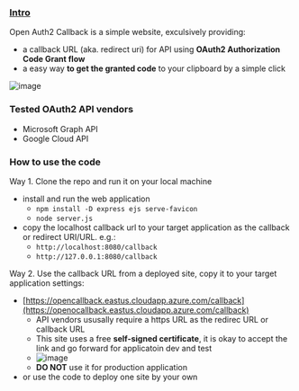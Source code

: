 
### [Intro](https://openoauth2callback.eastus.cloudapp.azure.com/)
Open Auth2 Callback is a simple website, exculsively providing:
  - a callback URL (aka. redirect uri) for API using **OAuth2 Authorization Code Grant flow**
  - a easy way **to get the granted code** to your clipboard by a simple click
  
![image](https://user-images.githubusercontent.com/16745984/204079362-c46288cb-5ba8-40e2-b1eb-e62e71bd713b.png)


### Tested OAuth2 API vendors
- Microsoft Graph API
- Google Cloud API



### How to use the code


Way 1. Clone the repo and run it on your local machine
  - install and run the web application
    - `npm install -D express ejs serve-favicon`      
    - `node server.js`
  - copy the localhost callback url to your target application as the callback or redirect URI/URL. e.g.: 
    - `http://localhost:8080/callback`
    - `http://127.0.0.1:8080/callback`


Way 2. Use the callback URL from a deployed site, copy it to your target application settings: 
  - [https://opencallback.eastus.cloudapp.azure.com/callback](https://openocallback.eastus.cloudapp.azure.com/callback)
    - API vendors ususally require a https URL as the redirec URL or callback URL
    - This site uses a free **self-signed certificate**, it is okay to accept the link and go forward for applicatoin dev and test
    - ![image](https://github.com/denven/oauthopencallback/assets/16745984/d2dfeb66-2b61-4232-9880-8f0464a6c052)
    - **DO NOT** use it for production application
  - or use the code to deploy one site by your own
